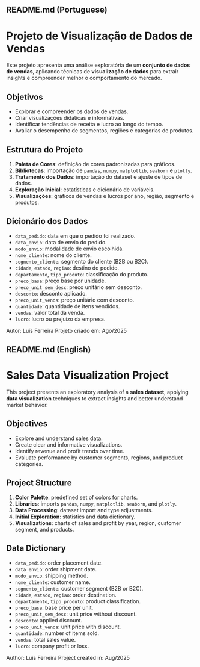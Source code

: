 ## README.md (Portuguese)
# Projeto de Visualização de Dados de Vendas

Este projeto apresenta uma análise exploratória de um **conjunto de dados de vendas**, aplicando técnicas de **visualização de dados** para extrair insights e compreender melhor o comportamento do mercado.

## Objetivos
- Explorar e compreender os dados de vendas.
- Criar visualizações didáticas e informativas.
- Identificar tendências de receita e lucro ao longo do tempo.
- Avaliar o desempenho de segmentos, regiões e categorias de produtos.

## Estrutura do Projeto
1. **Paleta de Cores**: definição de cores padronizadas para gráficos.  
2. **Bibliotecas**: importação de `pandas`, `numpy`, `matplotlib`, `seaborn` e `plotly`.  
3. **Tratamento dos Dados**: importação do dataset e ajuste de tipos de dados.  
4. **Exploração Inicial**: estatísticas e dicionário de variáveis.  
5. **Visualizações**: gráficos de vendas e lucros por ano, região, segmento e produtos.  

## Dicionário dos Dados
- `data_pedido`: data em que o pedido foi realizado.  
- `data_envio`: data de envio do pedido.  
- `modo_envio`: modalidade de envio escolhida.  
- `nome_cliente`: nome do cliente.  
- `segmento_cliente`: segmento do cliente (B2B ou B2C).  
- `cidade`, `estado`, `regiao`: destino do pedido.  
- `departamento`, `tipo_produto`: classificação do produto.  
- `preco_base`: preço base por unidade.  
- `preco_unit_sem_desc`: preço unitário sem desconto.  
- `desconto`: desconto aplicado.  
- `preco_unit_venda`: preço unitário com desconto.  
- `quantidade`: quantidade de itens vendidos.  
- `vendas`: valor total da venda.  
- `lucro`: lucro ou prejuízo da empresa.  

Autor: Luís Ferreira
Projeto criado em: Ago/2025

## README.md (English)
# Sales Data Visualization Project

This project presents an exploratory analysis of a **sales dataset**, applying **data visualization** techniques to extract insights and better understand market behavior.

## Objectives
- Explore and understand sales data.  
- Create clear and informative visualizations.  
- Identify revenue and profit trends over time.  
- Evaluate performance by customer segments, regions, and product categories.  

## Project Structure
1. **Color Palette**: predefined set of colors for charts.  
2. **Libraries**: imports `pandas`, `numpy`, `matplotlib`, `seaborn`, and `plotly`.  
3. **Data Processing**: dataset import and type adjustments.  
4. **Initial Exploration**: statistics and data dictionary.  
5. **Visualizations**: charts of sales and profit by year, region, customer segment, and products.  

## Data Dictionary
- `data_pedido`: order placement date.  
- `data_envio`: order shipment date.  
- `modo_envio`: shipping method.  
- `nome_cliente`: customer name.  
- `segmento_cliente`: customer segment (B2B or B2C).  
- `cidade`, `estado`, `regiao`: order destination.  
- `departamento`, `tipo_produto`: product classification.  
- `preco_base`: base price per unit.  
- `preco_unit_sem_desc`: unit price without discount.  
- `desconto`: applied discount.  
- `preco_unit_venda`: unit price with discount.  
- `quantidade`: number of items sold.  
- `vendas`: total sales value.  
- `lucro`: company profit or loss.  

Author: Luis Ferreira
Project created in: Aug/2025
